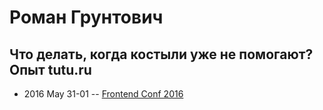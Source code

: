 # Роман Грунтович

## Что делать, когда костыли уже не помогают? Опыт tutu.ru
- 2016 May 31-01 -- [Frontend Conf 2016](https://www.youtube.com/watch?v=TPlB4uTZEk8)    
